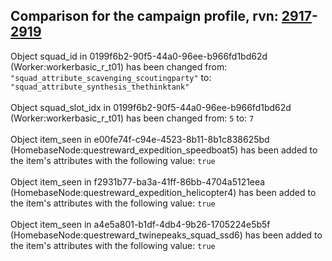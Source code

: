 ## Comparison for the campaign profile, rvn: [2917](https://github.com/PRO100KatYT/FortniteProfileRevisions/tree/main/profiles/campaign/2917%20campaign.json)-[2919](https://github.com/PRO100KatYT/FortniteProfileRevisions/tree/main/profiles/campaign/2919%20campaign.json)

Object squad_id in 0199f6b2-90f5-44a0-96ee-b966fd1bd62d (Worker:workerbasic_r_t01) has been changed from: `"squad_attribute_scavenging_scoutingparty"` to: `"squad_attribute_synthesis_thethinktank"`
<br><br>
Object squad_slot_idx in 0199f6b2-90f5-44a0-96ee-b966fd1bd62d (Worker:workerbasic_r_t01) has been changed from: `5` to: `7`
<br><br>
Object item_seen in e00fe74f-c94e-4523-8b11-8b1c838625bd (HomebaseNode:questreward_expedition_speedboat5) has been added to the item's attributes with the following value: `true`
<br><br>
Object item_seen in f2931b77-ba3a-41ff-86bb-4704a5121eea (HomebaseNode:questreward_expedition_helicopter4) has been added to the item's attributes with the following value: `true`
<br><br>
Object item_seen in a4e5a801-b1df-4db4-9b26-1705224e5b5f (HomebaseNode:questreward_twinepeaks_squad_ssd6) has been added to the item's attributes with the following value: `true`
<br><br>
